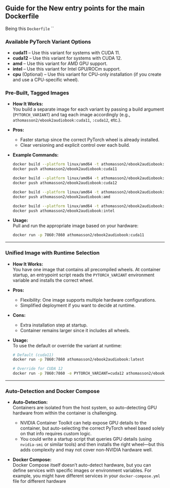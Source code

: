 ## Guide for the New entry points for the main Dockerfile



Being this `Dockerfile` ``

### Available PyTorch Variant Options

- **cuda11** – Use this variant for systems with CUDA 11.
- **cuda12** – Use this variant for systems with CUDA 12.
- **amd** – Use this variant for AMD GPU support.
- **intel** – Use this variant for Intel GPU/ROCm support.
- **cpu** (Optional) – Use this variant for CPU-only installation (if you create and use a CPU-specific wheel).


### **Pre-Built, Tagged Images**

- **How It Works:**  
  You build a separate image for each variant by passing a build argument (`PYTORCH_VARIANT`) and tag each image accordingly (e.g., `athomasson2/ebook2audiobook:cuda11`, `:cuda12`, etc.).

- **Pros:**  
  - Faster startup since the correct PyTorch wheel is already installed.  
  - Clear versioning and explicit control over each build.

- **Example Commands:**

  ```bash
  docker build --platform linux/amd64 -t athomasson2/ebook2audiobook:cuda11 --build-arg PYTORCH_VARIANT=cuda11 .
  docker push athomasson2/ebook2audiobook:cuda11

  docker build --platform linux/amd64 -t athomasson2/ebook2audiobook:cuda12 --build-arg PYTORCH_VARIANT=cuda12 .
  docker push athomasson2/ebook2audiobook:cuda12

  docker build --platform linux/amd64 -t athomasson2/ebook2audiobook:amd --build-arg PYTORCH_VARIANT=amd .
  docker push athomasson2/ebook2audiobook:amd

  docker build --platform linux/amd64 -t athomasson2/ebook2audiobook:intel --build-arg PYTORCH_VARIANT=intel .
  docker push athomasson2/ebook2audiobook:intel
  ```

- **Usage:**  
  Pull and run the appropriate image based on your hardware:
  ```bash
  docker run -p 7860:7860 athomasson2/ebook2audiobook:cuda11
  ```

---

### **Unified Image with Runtime Selection**

- **How It Works:**  
  You have one image that contains all precompiled wheels. At container startup, an entrypoint script reads the `PYTORCH_VARIANT` environment variable and installs the correct wheel.

- **Pros:**  
  - Flexibility: One image supports multiple hardware configurations.
  - Simplified deployment if you want to decide at runtime.

- **Cons:**  
  - Extra installation step at startup.
  - Container remains larger since it includes all wheels.

- **Usage:**  
  To use the default or override the variant at runtime:
  ```bash
  # Default (cuda11)
  docker run -p 7860:7860 athomasson2/ebook2audiobook:latest

  # Override for CUDA 12
  docker run -p 7860:7860 -e PYTORCH_VARIANT=cuda12 athomasson2/ebook2audiobook:latest
  ```

---

### **Auto-Detection and Docker Compose**

- **Auto-Detection:**  
  Containers are isolated from the host system, so auto-detecting GPU hardware from within the container is challenging.  
  - NVIDIA Container Toolkit can help expose GPU details to the container, but auto-selecting the correct PyTorch wheel based solely on that info requires custom logic.
  - You could write a startup script that queries GPU details (using `nvidia-smi` or similar tools) and then installs the right wheel—but this adds complexity and may not cover non-NVIDIA hardware well.

- **Docker Compose:**  
  Docker Compose itself doesn’t auto-detect hardware, but you can define services with specific images or environment variables. For example, you might have different services in your `docker-compose.yml` file for different hardware
